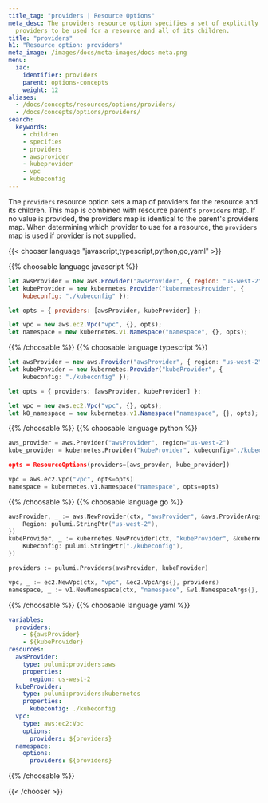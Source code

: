 ```yaml
---
title_tag: "providers | Resource Options"
meta_desc: The providers resource option specifies a set of explicitly configured
  providers to be used for a resource and all of its children.
title: "providers"
h1: "Resource option: providers"
meta_image: /images/docs/meta-images/docs-meta.png
menu:
  iac:
    identifier: providers
    parent: options-concepts
    weight: 12
aliases:
  - /docs/concepts/resources/options/providers/
  - /docs/concepts/options/providers/
search:
  keywords:
    - children
    - specifies
    - providers
    - awsprovider
    - kubeprovider
    - vpc
    - kubeconfig
---
```


The `providers` resource option sets a map of providers for the resource and its children. This map is combined with resource parent's `providers` map. If no value is provided, the providers map is identical to the parent's providers map. When determining which provider to use for a resource, the `providers` map is used if [provider](/docs/concepts/options/provider/) is not supplied.

{{< chooser language "javascript,typescript,python,go,yaml" >}}

{{% choosable language javascript %}}

```javascript
let awsProvider = new aws.Provider("awsProvider", { region: "us-west-2" });
let kubeProvider = new kubernetes.Provider("kubernetesProvider", {
    kubeconfig: "./kubeconfig" });

let opts = { providers: [awsProvider, kubeProvider] };

let vpc = new aws.ec2.Vpc("vpc", {}, opts);
let namespace = new kubernetes.v1.Namespace("namespace", {}, opts);
```

{{% /choosable %}}
{{% choosable language typescript %}}

```typescript
let awsProvider = new aws.Provider("awsProvider", { region: "us-west-2" });
let kubeProvider = new kubernetes.Provider("kubeProvider", {
    kubeconfig: "./kubeconfig" });

let opts = { providers: [awsProvider, kubeProvider] };

let vpc = new aws.ec2.Vpc("vpc", {}, opts);
let k8_namespace = new kubernetes.v1.Namespace("namespace", {}, opts);
```

{{% /choosable %}}
{{% choosable language python %}}

```python
aws_provider = aws.Provider("awsProvider", region="us-west-2")
kube_provider = kubernetes.Provider("kubeProvider", kubeconfig="./kubeconfig)

opts = ResourceOptions(providers=[aws_provder, kube_provider])

vpc = aws.ec2.Vpc("vpc", opts=opts)
namespace = kubernetes.v1.Namespace("namespace", opts=opts)
```

{{% /choosable %}}
{{% choosable language go %}}

```go
awsProvider, _ := aws.NewProvider(ctx, "awsProvider", &aws.ProviderArgs{
	Region: pulumi.StringPtr("us-west-2"),
})
kubeProvider, _ := kubernetes.NewProvider(ctx, "kubeProvider", &kubernetes.ProviderArgs{
	Kubeconfig: pulumi.StringPtr("./kubeconfig"),
})

providers := pulumi.Providers(awsProvider, kubeProvider)

vpc, _ := ec2.NewVpc(ctx, "vpc", &ec2.VpcArgs{}, providers)
namespace, _ := v1.NewNamespace(ctx, "namespace", &v1.NamespaceArgs{}, providers)
```

{{% /choosable %}}
{{% choosable language yaml %}}

```yaml
variables:
  providers:
    - ${awsProvider}
    - ${kubeProvider}
resources:
  awsProvider:
    type: pulumi:providers:aws
    properties:
      region: us-west-2
  kubeProvider:
    type: pulumi:providers:kubernetes
    properties:
      kubeconfig: ./kubeconfig
  vpc:
    type: aws:ec2:Vpc
    options:
      providers: ${providers}
  namespace:
    options:
      providers: ${providers}
```

{{% /choosable %}}

{{< /chooser >}}
